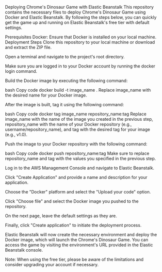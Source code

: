 Deploying Chrome's Dinosaur Game with Elastic Beanstalk
This repository contains the necessary files to deploy Chrome's Dinosaur Game using Docker and Elastic Beanstalk. By following the steps below, you can quickly get the game up and running on Elastic Beanstalk's free tier with default settings.

Prerequisites
Docker: Ensure that Docker is installed on your local machine.
Deployment Steps
Clone this repository to your local machine or download and extract the ZIP file.

Open a terminal and navigate to the project's root directory.

Make sure you are logged in to your Docker account by running the docker login command.

Build the Docker image by executing the following command:

bash
Copy code
docker build -t image_name .
Replace image_name with the desired name for your Docker image.

After the image is built, tag it using the following command:

bash
Copy code
docker tag image_name repository_name:tag
Replace image_name with the name of the image you created in the previous step, repository_name with the name of your Docker repository (e.g., username/repository_name), and tag with the desired tag for your image (e.g., v1.0).

Push the image to your Docker repository with the following command:

bash
Copy code
docker push repository_name:tag
Make sure to replace repository_name and tag with the values you specified in the previous step.

Log in to the AWS Management Console and navigate to Elastic Beanstalk.

Click "Create Application" and provide a name and description for your application.

Choose the "Docker" platform and select the "Upload your code" option.

Click "Choose file" and select the Docker image you pushed to the repository.

On the next page, leave the default settings as they are.

Finally, click "Create application" to initiate the deployment process.

Elastic Beanstalk will now create the necessary environment and deploy the Docker image, which will launch the Chrome's Dinosaur Game. You can access the game by visiting the environment's URL provided in the Elastic Beanstalk console.

Note: When using the free tier, please be aware of the limitations and consider upgrading your account if necessary.

